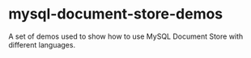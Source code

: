 # mysql-document-store-demos
A set of demos used to show how to use MySQL Document Store with different languages.
